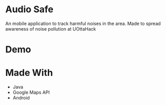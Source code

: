 # Audio Safe

An mobile application to track harmful noises in the area. Made to spread awareness of noise pollution at UOttaHack

# Demo

# Made With
* Java
* Google Maps API
* Android
